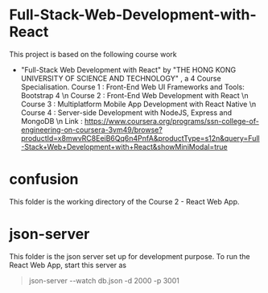 # Full-Stack-Web-Development-with-React

This project is based on the following course work
- "Full-Stack Web Development with React" by "THE HONG KONG UNIVERSITY OF SCIENCE AND TECHNOLOGY" , a 4 Course Specialisation.
Course 1 : Front-End Web UI Frameworks and Tools: Bootstrap 4 \n
Course 2 : Front-End Web Development with React \n
Course 3 : Multiplatform Mobile App Development with React Native \n 
Course 4 : Server-side Development with NodeJS, Express and MongoDB \n
Link : https://www.coursera.org/programs/ssn-college-of-engineering-on-coursera-3vm49/browse?productId=x8mwvRC8EeiB6Qq6n4PnfA&productType=s12n&query=Full-Stack+Web+Development+with+React&showMiniModal=true

# confusion 
This folder is the working directory of the Course 2 - React Web App.

# json-server
This folder is the json server set up for development purpose.
To run the React Web App, start this server as 
> json-server --watch db.json -d 2000 -p 3001
